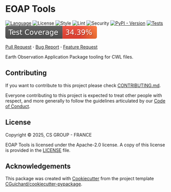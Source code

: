 # EOAP Tools

[![Language](https://img.shields.io/badge/language-python≥3.12-3776ab?style=flat-square)](https://www.python.org/)
![License](https://img.shields.io/badge/license-Apache--2.0-yellow?style=flat-square)
![Style](https://img.shields.io/badge/style-ruff-9a9a9a?style=flat-square)
![Lint](https://img.shields.io/badge/lint-ruff,%20mypy-brightgreen?style=flat-square)
![Security](https://img.shields.io/badge/security-bandit,%20pip--audit-purple?style=flat-square)
[![PyPI - Version](https://img.shields.io/pypi/v/eoap-tools?style=flat-square)](https://pypi.org/project/eoap-tools/)
[![Tests](https://img.shields.io/github/actions/workflow/status/csgroup-oss/eoap-tools/check.yml?branch=main&label=Test)](https://github.com/csgroup-oss/eoap-tools/actions/workflows/check.yml)
[![Coverage](https://raw.githubusercontent.com/csgroup-oss/eoap-tools/refs/heads/gh-tests-coverages/data/main/badge.svg)](https://github.com/csgroup-oss/eoap-tools/actions/workflows/check.yml)

[Pull Request](https://github.com/csgroup-oss/eoap-tools/pulls) **·**
[Bug Report](https://github.com/csgroup-oss/eoap-tools/issues/new?template=bug_report.md) **·**
[Feature Request](https://github.com/csgroup-oss/eoap-tools/issues/new?template=feature_request.md)

Earth Observation Application Package tooling for CWL files.

## Contributing

If you want to contribute to this project please check [CONTRIBUTING.md](CONTRIBUTING.md).

Everyone contributing to this project is expected to treat other people with respect,
and more generally to follow the guidelines articulated by our [Code of Conduct](./CODE_OF_CONDUCT.md).

## License

Copyright &copy; 2025, CS GROUP - FRANCE

EOAP Tools is licensed under the Apache-2.0 license. A copy of this license is provided in the [LICENSE](./LICENSE) file.

## Acknowledgements

This package was created with [Cookiecutter](https://github.com/cookiecutter/cookiecutter)
from the project template [CGuichard/cookiecutter-pypackage](https://github.com/CGuichard/cookiecutter-pypackage).
